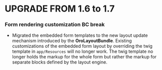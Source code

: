 UPGRADE FROM 1.6 to 1.7
=======================

### Form rendering customization BC break
- Migrated the embedded form templates to the new layout update mechanism introduced by the **OroLayoutBundle**.
Existing customizations of the embedded form layout by overriding the twig template in `app/Resources` will no longer work.
The twig template no longer holds the markup for the whole form but rather the markup for separate blocks defined by the layout engine.
